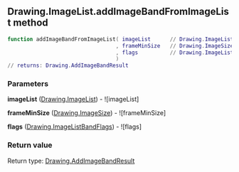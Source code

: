 ## Drawing.ImageList.addImageBandFromImageList method


```lua
function addImageBandFromImageList( imageList      // Drawing.ImageList
                                  , frameMinSize   // Drawing.ImageSize
                                  , flags          // Drawing.ImageListBandFlags
                                  )
// returns: Drawing.AddImageBandResult
```


### Parameters

**imageList** ([Drawing.ImageList](../../Drawing/ImageList.md)) - ![imageList]

**frameMinSize** ([Drawing.ImageSize](../../Drawing/ImageSize.md)) - ![frameMinSize]

**flags** ([Drawing.ImageListBandFlags](../../Drawing/ImageListBandFlags.md)) - ![flags]

### Return value

Return type: [Drawing.AddImageBandResult](../../Drawing/AddImageBandResult.md)

